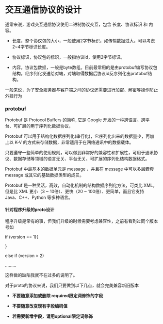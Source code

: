 # 交互通信协议的设计

通常来说，游戏交互通信协议使用二进制协议交互，包含 长度、协议标识 和 内容。

* 长度，整个协议包的大小，一般使用2字节标识，如传输数据过大，可以考虑2~4字节标识长度。

* 协议标识，协议包的标识，一般指协议id，使用2字节标识。

* 内容，协议包数据，一般是byte数组。目前最常用的是由protobuf编写协议包结构，经序列化发送给对端，对端取得数据后协议id反序列化出protobuf结构。

一般来说，为了安全服务器与客户端之间的协议还需要进行加密、解密等操作防止外挂行为



### protobuf

Protobuf 是 Protocol Buffers 的简称, 它是 Google 开发的一种跨语言、跨平台、可扩展的用于序列化数据协议，

Protobuf 可以用于结构化数据序列化(串行化)，它序列化出来的数据量少，再加上以 K-V 的方式来存储数据，非常适用于在网络通讯中的数据载体。

只要遵守一些简单的使用规则，可以做到非常好的兼容性和扩展性，可用于通讯协议、数据存储等领域的语言无关、平台无关、可扩展的序列化结构数据格式。

Protobuf 中最基本的数据单元是 message ，并且在 message 中可以多层嵌套 message 或其它的基础数据类型的成员。

Protobuf 是一种灵活，高效，自动化机制的结构数据序列化方法，可类比 XML，但是比 XML 更小（3 ~ 10倍）、更快（20 ~ 100倍）、更简单，而且它支持 Java、C++、Python 等多种语言。  


#### 针对程序升级的proto设计

  程序升级是常有的事，但我们升级的时候需要考虑兼容性，之前有看到过同个版本号如

  if (version == 1){

  }

  else if (version > 2)

  .........

  这样做的缺陷我就不在过多的说明了。

  对于proto的协议来说，我们只要做到以下几点，就会完美兼容新旧版本

* **不要随意添加或删除 required限定词修饰的字段**

* **不要随意改变现有字段编码值**

* **若需要新增字段，请用optional限定词修饰**



